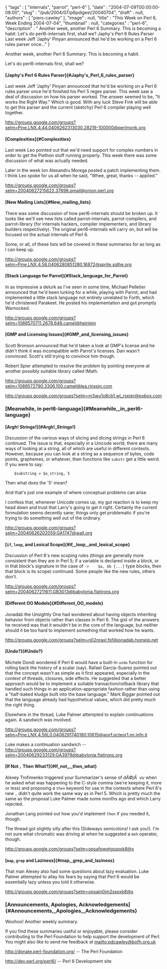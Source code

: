 {
   "tags" : [
      "internals",
      "parrot",
      "perl-6"
   ],
   "date" : "2004-07-09T00:00:00-08:00",
   "slug" : "/pub/2004/07/p6pdigest/20040704",
   "draft" : null,
   "authors" : [
      "piers-cawley"
   ],
   "image" : null,
   "title" : "This Week on Perl 6, Week Ending 2004-07-04",
   "thumbnail" : null,
   "categories" : "perl-6",
   "description" : " Another week, another Perl 6 Summary. This is becoming a habit. Let's do perl6-internals first, shall we? Japhy's Perl 6 Rules Parser Last week Jeff 'Japhy' Pinyan announced that he'd be working on a Perl 6 rules parser once..."
}





Another week, another Perl 6 Summary. This is becoming a habit.

Let's do perl6-internals first, shall we?

#### [Japhy's Perl 6 Rules Parser]{#Japhy's_Perl_6_rules_parser}

Last week Jeff 'Japhy' Pinyan announced that he'd be working on a Perl 6
rules parser once he'd finished his Perl 5 regex parser. This week saw a
deal of discussion on how his parser worked. The answer seemed to be,
"It works the Right Way." Which is good. With any luck Steve Fink will
be able to get this parser and the current (sketchy) Perl 6 compiler
playing well together.

<http://groups.google.com/groups?selm=Pine.LNX.4.44.0406262313030.28219-100000@perlmonk.org>

#### [Complexities]{#Complexities}

Last week Leo pointed out that we'd need support for complex numbers in
order to get the Piethon stuff running properly. This week there was
some discussion of what was actually needed.

Later in the week Ion Alexandru Morega posted a patch implementing them.
I think Leo spoke for us all when he said, "Whee, great, thanks --
applied."

<http://groups.google.com/groups?selm=20040627215622.37698.qmail@onion.perl.org>

#### [New Mailing Lists]{#New_mailing_lists}

There was some discussion of how perl6-internals should be broken up. It
looks like we'll see new lists called parrot-internals,
parrot-compilers, and parrot-library (for internals hackers, compiler
implementers, and library builders respectively). The original
perl6-internals will carry on, but will be focused on the actual
internals of Perl 6.

Some, or all, of these lists will be covered in these summaries for as
long as I can keep up.

<http://groups.google.com/groups?selm=Pine.LNX.4.58.0406280851280.16872@sprite.sidhe.org>

#### [Stack Language for Parrot]{#Stack_language_for_Parrot}

In as impressive a delurk as I've seen in some time, Michael Pelletier
announced that he'd been lurking for a while, playing with Parrot, and
had implemented a little stack language not entirely unrelated to Forth,
which he'd christened Parakeet. He posted his implementation and got
promptly Warnocked.

<http://groups.google.com/groups?selm=1088570711.2678.648.camel@heinlein>

#### [GMP and Licensing Issues]{#GMP_and_licensing_issues}

Scott Bronson announced that he'd taken a look at GMP's license and he
didn't think it was incompatible with Parrot's licenses. Dan wasn't
convinced. Scott's still trying to convince him though.

Robert Spier attempted to resolve the problem by pointing everyone at
another possibly suitable library called IMath.

<http://groups.google.com/groups?selm=1088572790.3306.100.camel@lea.rinspin.com>

<http://groups.google.com/groups?selm=m3wu1o8cb1.wl_rspier@pobox.com>

### [Meanwhile, in perl6-language]{#Meanwhile,_in_perl6-language}

#### [Argh! Strings!]{#Argh!_Strings!}

Discussion of the various ways of slicing and dicing strings in Perl 6
continued. The issue is that, especially in a Unicode world, there are
many ways of looking at a string, all of which are useful in different
contexts. However, because you can look at a string as a sequence of
bytes, code points, graphemes, or whatever, then functions like `substr`
get a little weird. If you were to say:

        $substring = $a_string, 5

Then what does the '5' mean?

And that's just one example of where conceptual problems can arise.

I confess that, whenever Unicode comes up, my gut reaction is to keep my
head down and trust that Larry's going to get it right. Certainly the
current formulation seems decently sane; things only get problematic if
you're trying to do something well out of the ordinary.

<http://groups.google.com/groups?selm=20040626202059.GA1747@wall.org>

#### [`if`, `loop`, and Lexical Scope]{#if,_loop,_and_lexical_scope}

Discussion of Perl 6's new scoping rules (things are generally more
consistent than they are in Perl 5; if a variable is declared inside a
block, or in that block's signature in the case of `->    $a, $b {...}`
type blocks, then that block is its scope) continued. Some people like
the new rules, others don't.

<http://groups.google.com/groups?selm=20040627211611.GB3013@babylonia.flatirons.org>

#### [Different OO Models]{#Different_OO_models}

Jonadab the Unsightly One had wondered about having objects inheriting
behavior from objects rather than classes in Perl 6. The gist of the
answers he received was that it wouldn't be in the core of the language,
but neither should it be too hard to implement something that worked how
he wants.

<http://groups.google.com/groups?selm=n02nraxl.fsf@jonadab.homeip.net>

#### [Undo?]{#Undo?}

Michele Dondi wondered if Perl 6 would have a built-in `undo` function
for rolling back the history of a scalar (say). Rafael Garcia-Suarez
pointed out that the concept wasn't as simple as it first appeared,
especially in the context of threads, closures, side effects. He
suggested that a better approach would be to implement a suitable
transaction/rollback library that handled such things in an
application-appropriate fashion rather than using a "half-baked kludge
built into the base language." Mark Biggar pointed out that the language
already had hypothetical values, which did pretty much the right thing.

Elsewhere in the thread, Luke Palmer attempted to explain continuations
again. A sandwich was involved.

<http://groups.google.com/groups?selm=Pine.LNX.4.56L0.0406291740180.10615@worf.pcteor1.mi.infn.it>

Luke makes a continuation sandwich --\
<http://groups.google.com/groups?selm=20040629233129.GA3979@babylonia.flatirons.org>

#### [If Not `,` Then What?]{#If_not_,_then_what}

Alexey Trofimenko triggered your Summarizer's sense of *dÃ©jÃ  vu* when he
asked what was happening to the C-style comma (we're keeping it, more or
less) and proposing a `then` keyword for use in the contexts where Perl
6's new `,` didn't quite work the same way as in Perl 5. Which is pretty
much the same as the proposal Luke Palmer made some months ago and which
Larry rejected.

Jonathan Lang pointed out how you'd implement `then` if you needed it,
though.

The thread got slightly silly after this (Sideways semicolons! I ask
you!). I'm not sure what chromatic was driving at when he suggested a
`meh` operator, though.

<http://groups.google.com/groups?selm=opsafpwqtgsspxk8@s>

#### [`map`, `grep` and Laziness]{#map,_grep_and_laziness}

That man Alexey also had some questions about lazy evaluation. Luke
Palmer attempted to allay his fears by saying that Perl 6 would be
essentially lazy unless you told it otherwise.

<http://groups.google.com/groups?selm=opsajn0im2sspxk8@s>

### [Announcements, Apologies, Acknowledgements]{#Announcements,_Apologies,_Acknowledgements}

Woohoo! Another weekly summary.

If you find these summaries useful or enjoyable, please consider
contributing to the Perl Foundation to help support the development of
Perl. You might also like to send me feedback at
[mailto:pdcawley@bofh.org.uk](mailto:pdcawley@bofh.org.uk)

<http://donate.perl-foundation.org/> -- The Perl Foundation

<http://dev.perl.org/perl6/> -- Perl 6 Development site


